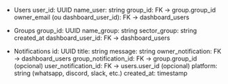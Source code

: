 - Users
    user_id: UUID
    name_user: string
    group_id: FK → group.group_id
    owner_email (ou dashboard_user_id): FK → dashboard_users

- Groups 
    group_id: UUID
    name_group: string
    sector_group: string
    created_at
    dashboard_user_id: FK → dashboard_users

- Notifications
    id: UUID
    title: string
    message: string
    owner_notification: FK → dashboard_users
    group_notification_id: FK → group.group_id (opcional)
    user_notification_id: FK → users.user_id (opcional)
    platform: string (whatsapp, discord, slack, etc.)
    created_at: timestamp
